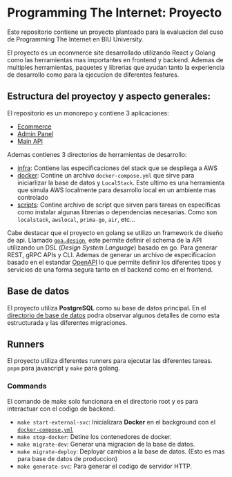# Programming The Internet: Proyecto

Este repositorio contiene un proyecto planteado para la evaluacion del cuso de Programming The Internet en BIU University.

El proyecto es un ecommerce site desarrollado utilizando React y Golang como las herramientas mas importantes en frontend  y backend. Ademas de multiples herramientas, paquetes y librerias que ayudan tanto la experiencia de desarrollo como para la ejecucion de diferentes features.

## Estructura del proyectoy y aspecto generales:

El repositorio es un monorepo y contiene 3 aplicaciones:

- [Ecommerce](/frontends/ecommerce)
- [Admin Panel](/frontends/admin)
- [Main API](/backends/)

Ademas contienes 3 directorios de herramientas de desarrollo:
- [infra](/infra/): Contiene las especificaciones del stack que se despliega a AWS
- [docker](/docker): Contine un archivo `docker-compose.yml` que sirve para iniciarlizar la base de datos y `LocalStack`. Este ultimo es una herramienta que simula AWS localmente para desarrollo local en un ambiente mas controlado
- [scripts](/scripts/): Contine archivo de script que sirven para tareas en especificas como instalar algunas librerias o dependencias necesarias. Como son `localstack`, `awslocal`, `prima-go`, `air`, etc...

Cabe destacar que el proyecto en golang se utilizo un framework de diseño de api. Llamado [`goa.design`](https://goa.design/), este permite definir el schema de la API utilizando un DSL (*Design System Language*) basado en go. Para generar REST, gRPC APIs y CLI. Ademas de generar un archivo de especificacion basado en el estandar [OpenAPI](https://www.openapis.org/) lo que permite definir los diferentes tipos y servicios de una forma segura tanto en el backend como en el frontend.

## Base de datos

El proyecto utiliza **PostgreSQL** como su base de datos principal. En el [directorio de base de datos](/backends/databases) podra observar algunos detalles de como esta estructurada y las diferentes migraciones.

## Runners

El proyecto utiliza diferentes runners para ejecutar las diferentes tareas. `pnpm` para javascript y `make` para golang.

### Commands

El comando de make solo funcionara en el directorio root y es para interactuar con el codigo de backend.

- `make start-external-svc`: Inicializara **Docker** en el background con el [`docker-compose,yml`](/docker/docker-compose.yml) 
- `make stop-docker`: Detine los contenedores de docker.
- `make migrate-dev`: Generar una migracion de la base de datos.
- `make migrate-deploy`: Deployar cambios a la base de datos. (Esto es mas para base de datos de produccion)
- `make generate-svc`: Para generar el codigo de servidor HTTP.



